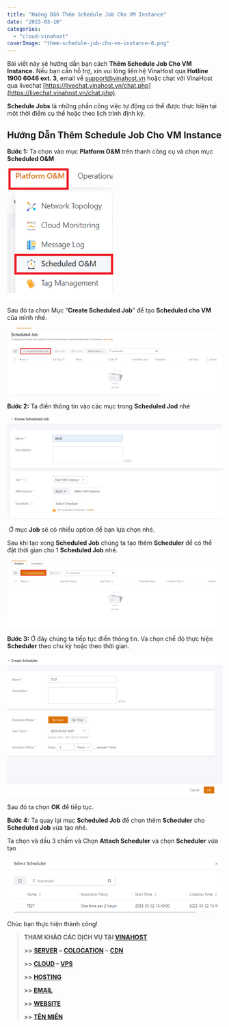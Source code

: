 ```yaml
---
title: "Hướng Dẫn Thêm Schedule Job Cho VM Instance"
date: "2023-03-10"
categories: 
  - "cloud-vinahost"
coverImage: "them-schedule-job-cho-vm-instance-0.png"
---
```


Bài viết này sẽ hướng dẫn bạn cách **Thêm Schedule Job Cho VM Instance.** Nếu bạn cần hỗ trợ, xin vui lòng liên hệ VinaHost qua **Hotline 1900 6046 ext. 3**, email về [support@vinahost.vn](mailto:support@vinahost.vn) hoặc chat với VinaHost qua livechat [https://livechat.vinahost.vn/chat.php](https://livechat.vinahost.vn/chat.php).

**Schedule Jobs** là những phần công việc tự động có thể được thực hiện tại một thời điểm cụ thể hoặc theo lịch trình định kỳ.

## Hướng Dẫn **Thêm Schedule Job Cho VM Instance**

**Bước 1:** Ta chọn vào mục **Platform O&M** trên thanh công cụ và chọn mục **Scheduled O&M**

![](images/them-schedule-job-cho-vm-instance-1.png)

Sau đó ta chọn Mục “**Create Scheduled Job**” để tạo **Scheduled cho VM** của mình nhé.

![](images/them-schedule-job-cho-vm-instance-2.png)

**Bước 2:** Ta điền thông tin vào các mục trong **Scheduled Jod** nhé

![](images/them-schedule-job-cho-vm-instance-3.png)

 Ở mục **Job** sẽ có nhiều option để bạn lựa chọn nhé.

Sau khi tạo xong **Scheduled Job** chúng ta tạo thêm **Scheduler** để có thể đặt thời gian cho 1 **Scheduled Job** nhé.

![](images/them-schedule-job-cho-vm-instance-4.png)

**Bước 3:** Ở đây chúng ta tiếp tục điền thông tin. Và chọn chế độ thực hiện **Scheduler** theo chu kỳ hoặc theo thời gian.

![](images/them-schedule-job-cho-vm-instance-5.png)

Sau đó ta chọn **OK** để tiếp tục.

**Bước 4:** Ta quay lại mục **Scheduled Job** để chọn thêm **Scheduler** cho **Scheduled Job** vừa tạo nhé.

Ta chọn và dấu 3 chấm và Chọn **Attach Scheduler** và chọn **Scheduler** vừa tạo

![Thêm Schedule Job](images/them-schedule-job-cho-vm-instance-6.png)

Chúc bạn thực hiện thành công!

> **THAM KHẢO CÁC DỊCH VỤ TẠI [VINAHOST](https://kb.vinahost.vn/)**
> 
> **\>>** [**SERVER**](https://vinahost.vn/thue-may-chu-rieng/) **–** [**COLOCATION**](https://vinahost.vn/colocation.html) – [**CDN**](https://vinahost.vn/dich-vu-cdn-chuyen-nghiep)
> 
> **\>> [CLOUD](https://vinahost.vn/cloud-server-gia-re/) – [VPS](https://vinahost.vn/vps-ssd-chuyen-nghiep/)**
> 
> **\>> [HOSTING](https://vinahost.vn/wordpress-hosting)**
> 
> **\>> [EMAIL](https://vinahost.vn/email-hosting)**
> 
> **\>> [WEBSITE](http://vinawebsite.vn/)**
> 
> **\>> [TÊN MIỀN](https://vinahost.vn/ten-mien-gia-re/)**
